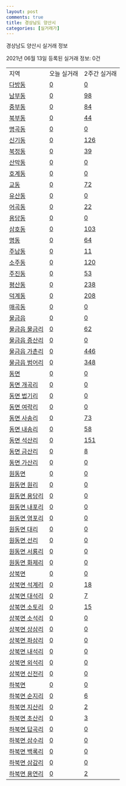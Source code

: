 ```yaml
---
layout: post
comments: true
title: 경상남도 양산시
categories: [실거래가]
---
```


경상남도 양산시 실거래 정보

2021년 06월 13일 등록된 실거래 정보: 0건


<table class="sortable">
  <tr>
    <td>지역</td>
    <td>오늘 실거래</td>
    <td>2주간 실거래</td>
  </tr>

  
  <tr class="item">
    <td><a href="4833010100.html">다방동</a></td>
    <td><a href="4833010100.html">0</a></td>
    <td><a href="4833010100.html">0</a></td>
  </tr>
    

  <tr class="item">
    <td><a href="4833010200.html">남부동</a></td>
    <td><a href="4833010200.html">0</a></td>
    <td><a href="4833010200.html">98</a></td>
  </tr>
    

  <tr class="item">
    <td><a href="4833010300.html">중부동</a></td>
    <td><a href="4833010300.html">0</a></td>
    <td><a href="4833010300.html">84</a></td>
  </tr>
    

  <tr class="item">
    <td><a href="4833010400.html">북부동</a></td>
    <td><a href="4833010400.html">0</a></td>
    <td><a href="4833010400.html">44</a></td>
  </tr>
    

  <tr class="item">
    <td><a href="4833010500.html">명곡동</a></td>
    <td><a href="4833010500.html">0</a></td>
    <td><a href="4833010500.html">0</a></td>
  </tr>
    

  <tr class="item">
    <td><a href="4833010600.html">신기동</a></td>
    <td><a href="4833010600.html">0</a></td>
    <td><a href="4833010600.html">126</a></td>
  </tr>
    

  <tr class="item">
    <td><a href="4833010700.html">북정동</a></td>
    <td><a href="4833010700.html">0</a></td>
    <td><a href="4833010700.html">39</a></td>
  </tr>
    

  <tr class="item">
    <td><a href="4833010800.html">산막동</a></td>
    <td><a href="4833010800.html">0</a></td>
    <td><a href="4833010800.html">0</a></td>
  </tr>
    

  <tr class="item">
    <td><a href="4833010900.html">호계동</a></td>
    <td><a href="4833010900.html">0</a></td>
    <td><a href="4833010900.html">0</a></td>
  </tr>
    

  <tr class="item">
    <td><a href="4833011000.html">교동</a></td>
    <td><a href="4833011000.html">0</a></td>
    <td><a href="4833011000.html">72</a></td>
  </tr>
    

  <tr class="item">
    <td><a href="4833011100.html">유산동</a></td>
    <td><a href="4833011100.html">0</a></td>
    <td><a href="4833011100.html">0</a></td>
  </tr>
    

  <tr class="item">
    <td><a href="4833011200.html">어곡동</a></td>
    <td><a href="4833011200.html">0</a></td>
    <td><a href="4833011200.html">22</a></td>
  </tr>
    

  <tr class="item">
    <td><a href="4833011300.html">용당동</a></td>
    <td><a href="4833011300.html">0</a></td>
    <td><a href="4833011300.html">0</a></td>
  </tr>
    

  <tr class="item">
    <td><a href="4833011400.html">삼호동</a></td>
    <td><a href="4833011400.html">0</a></td>
    <td><a href="4833011400.html">103</a></td>
  </tr>
    

  <tr class="item">
    <td><a href="4833011500.html">명동</a></td>
    <td><a href="4833011500.html">0</a></td>
    <td><a href="4833011500.html">64</a></td>
  </tr>
    

  <tr class="item">
    <td><a href="4833011600.html">주남동</a></td>
    <td><a href="4833011600.html">0</a></td>
    <td><a href="4833011600.html">11</a></td>
  </tr>
    

  <tr class="item">
    <td><a href="4833011700.html">소주동</a></td>
    <td><a href="4833011700.html">0</a></td>
    <td><a href="4833011700.html">120</a></td>
  </tr>
    

  <tr class="item">
    <td><a href="4833011800.html">주진동</a></td>
    <td><a href="4833011800.html">0</a></td>
    <td><a href="4833011800.html">53</a></td>
  </tr>
    

  <tr class="item">
    <td><a href="4833011900.html">평산동</a></td>
    <td><a href="4833011900.html">0</a></td>
    <td><a href="4833011900.html">238</a></td>
  </tr>
    

  <tr class="item">
    <td><a href="4833012000.html">덕계동</a></td>
    <td><a href="4833012000.html">0</a></td>
    <td><a href="4833012000.html">208</a></td>
  </tr>
    

  <tr class="item">
    <td><a href="4833012100.html">매곡동</a></td>
    <td><a href="4833012100.html">0</a></td>
    <td><a href="4833012100.html">0</a></td>
  </tr>
    

  <tr class="item">
    <td><a href="4833025300.html">물금읍</a></td>
    <td><a href="4833025300.html">0</a></td>
    <td><a href="4833025300.html">0</a></td>
  </tr>
    

  <tr class="item">
    <td><a href="4833025321.html">물금읍 물금리</a></td>
    <td><a href="4833025321.html">0</a></td>
    <td><a href="4833025321.html">62</a></td>
  </tr>
    

  <tr class="item">
    <td><a href="4833025322.html">물금읍 증산리</a></td>
    <td><a href="4833025322.html">0</a></td>
    <td><a href="4833025322.html">0</a></td>
  </tr>
    

  <tr class="item">
    <td><a href="4833025323.html">물금읍 가촌리</a></td>
    <td><a href="4833025323.html">0</a></td>
    <td><a href="4833025323.html">446</a></td>
  </tr>
    

  <tr class="item">
    <td><a href="4833025324.html">물금읍 범어리</a></td>
    <td><a href="4833025324.html">0</a></td>
    <td><a href="4833025324.html">348</a></td>
  </tr>
    

  <tr class="item">
    <td><a href="4833031000.html">동면</a></td>
    <td><a href="4833031000.html">0</a></td>
    <td><a href="4833031000.html">0</a></td>
  </tr>
    

  <tr class="item">
    <td><a href="4833031021.html">동면 개곡리</a></td>
    <td><a href="4833031021.html">0</a></td>
    <td><a href="4833031021.html">0</a></td>
  </tr>
    

  <tr class="item">
    <td><a href="4833031022.html">동면 법기리</a></td>
    <td><a href="4833031022.html">0</a></td>
    <td><a href="4833031022.html">0</a></td>
  </tr>
    

  <tr class="item">
    <td><a href="4833031023.html">동면 여락리</a></td>
    <td><a href="4833031023.html">0</a></td>
    <td><a href="4833031023.html">0</a></td>
  </tr>
    

  <tr class="item">
    <td><a href="4833031024.html">동면 사송리</a></td>
    <td><a href="4833031024.html">0</a></td>
    <td><a href="4833031024.html">73</a></td>
  </tr>
    

  <tr class="item">
    <td><a href="4833031025.html">동면 내송리</a></td>
    <td><a href="4833031025.html">0</a></td>
    <td><a href="4833031025.html">58</a></td>
  </tr>
    

  <tr class="item">
    <td><a href="4833031026.html">동면 석산리</a></td>
    <td><a href="4833031026.html">0</a></td>
    <td><a href="4833031026.html">151</a></td>
  </tr>
    

  <tr class="item">
    <td><a href="4833031027.html">동면 금산리</a></td>
    <td><a href="4833031027.html">0</a></td>
    <td><a href="4833031027.html">8</a></td>
  </tr>
    

  <tr class="item">
    <td><a href="4833031028.html">동면 가산리</a></td>
    <td><a href="4833031028.html">0</a></td>
    <td><a href="4833031028.html">0</a></td>
  </tr>
    

  <tr class="item">
    <td><a href="4833032000.html">원동면</a></td>
    <td><a href="4833032000.html">0</a></td>
    <td><a href="4833032000.html">0</a></td>
  </tr>
    

  <tr class="item">
    <td><a href="4833032021.html">원동면 원리</a></td>
    <td><a href="4833032021.html">0</a></td>
    <td><a href="4833032021.html">0</a></td>
  </tr>
    

  <tr class="item">
    <td><a href="4833032022.html">원동면 용당리</a></td>
    <td><a href="4833032022.html">0</a></td>
    <td><a href="4833032022.html">0</a></td>
  </tr>
    

  <tr class="item">
    <td><a href="4833032023.html">원동면 내포리</a></td>
    <td><a href="4833032023.html">0</a></td>
    <td><a href="4833032023.html">0</a></td>
  </tr>
    

  <tr class="item">
    <td><a href="4833032024.html">원동면 영포리</a></td>
    <td><a href="4833032024.html">0</a></td>
    <td><a href="4833032024.html">0</a></td>
  </tr>
    

  <tr class="item">
    <td><a href="4833032025.html">원동면 대리</a></td>
    <td><a href="4833032025.html">0</a></td>
    <td><a href="4833032025.html">0</a></td>
  </tr>
    

  <tr class="item">
    <td><a href="4833032026.html">원동면 선리</a></td>
    <td><a href="4833032026.html">0</a></td>
    <td><a href="4833032026.html">0</a></td>
  </tr>
    

  <tr class="item">
    <td><a href="4833032027.html">원동면 서룡리</a></td>
    <td><a href="4833032027.html">0</a></td>
    <td><a href="4833032027.html">0</a></td>
  </tr>
    

  <tr class="item">
    <td><a href="4833032028.html">원동면 화제리</a></td>
    <td><a href="4833032028.html">0</a></td>
    <td><a href="4833032028.html">0</a></td>
  </tr>
    

  <tr class="item">
    <td><a href="4833033000.html">상북면</a></td>
    <td><a href="4833033000.html">0</a></td>
    <td><a href="4833033000.html">0</a></td>
  </tr>
    

  <tr class="item">
    <td><a href="4833033021.html">상북면 석계리</a></td>
    <td><a href="4833033021.html">0</a></td>
    <td><a href="4833033021.html">18</a></td>
  </tr>
    

  <tr class="item">
    <td><a href="4833033022.html">상북면 대석리</a></td>
    <td><a href="4833033022.html">0</a></td>
    <td><a href="4833033022.html">7</a></td>
  </tr>
    

  <tr class="item">
    <td><a href="4833033023.html">상북면 소토리</a></td>
    <td><a href="4833033023.html">0</a></td>
    <td><a href="4833033023.html">15</a></td>
  </tr>
    

  <tr class="item">
    <td><a href="4833033024.html">상북면 소석리</a></td>
    <td><a href="4833033024.html">0</a></td>
    <td><a href="4833033024.html">0</a></td>
  </tr>
    

  <tr class="item">
    <td><a href="4833033025.html">상북면 상삼리</a></td>
    <td><a href="4833033025.html">0</a></td>
    <td><a href="4833033025.html">0</a></td>
  </tr>
    

  <tr class="item">
    <td><a href="4833033026.html">상북면 좌삼리</a></td>
    <td><a href="4833033026.html">0</a></td>
    <td><a href="4833033026.html">0</a></td>
  </tr>
    

  <tr class="item">
    <td><a href="4833033027.html">상북면 내석리</a></td>
    <td><a href="4833033027.html">0</a></td>
    <td><a href="4833033027.html">0</a></td>
  </tr>
    

  <tr class="item">
    <td><a href="4833033028.html">상북면 외석리</a></td>
    <td><a href="4833033028.html">0</a></td>
    <td><a href="4833033028.html">0</a></td>
  </tr>
    

  <tr class="item">
    <td><a href="4833033029.html">상북면 신전리</a></td>
    <td><a href="4833033029.html">0</a></td>
    <td><a href="4833033029.html">0</a></td>
  </tr>
    

  <tr class="item">
    <td><a href="4833034000.html">하북면</a></td>
    <td><a href="4833034000.html">0</a></td>
    <td><a href="4833034000.html">0</a></td>
  </tr>
    

  <tr class="item">
    <td><a href="4833034021.html">하북면 순지리</a></td>
    <td><a href="4833034021.html">0</a></td>
    <td><a href="4833034021.html">6</a></td>
  </tr>
    

  <tr class="item">
    <td><a href="4833034022.html">하북면 지산리</a></td>
    <td><a href="4833034022.html">0</a></td>
    <td><a href="4833034022.html">2</a></td>
  </tr>
    

  <tr class="item">
    <td><a href="4833034023.html">하북면 초산리</a></td>
    <td><a href="4833034023.html">0</a></td>
    <td><a href="4833034023.html">3</a></td>
  </tr>
    

  <tr class="item">
    <td><a href="4833034024.html">하북면 답곡리</a></td>
    <td><a href="4833034024.html">0</a></td>
    <td><a href="4833034024.html">0</a></td>
  </tr>
    

  <tr class="item">
    <td><a href="4833034025.html">하북면 삼수리</a></td>
    <td><a href="4833034025.html">0</a></td>
    <td><a href="4833034025.html">0</a></td>
  </tr>
    

  <tr class="item">
    <td><a href="4833034026.html">하북면 백록리</a></td>
    <td><a href="4833034026.html">0</a></td>
    <td><a href="4833034026.html">0</a></td>
  </tr>
    

  <tr class="item">
    <td><a href="4833034027.html">하북면 삼감리</a></td>
    <td><a href="4833034027.html">0</a></td>
    <td><a href="4833034027.html">0</a></td>
  </tr>
    

  <tr class="item">
    <td><a href="4833034028.html">하북면 용연리</a></td>
    <td><a href="4833034028.html">0</a></td>
    <td><a href="4833034028.html">2</a></td>
  </tr>
    


</table>
    